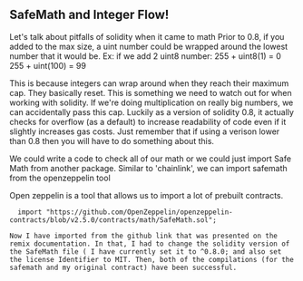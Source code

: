 ## SafeMath and Integer Flow!

  Let's talk about pitfalls of solidity when it came to math
  Prior to 0.8, if you added to the max size, a uint number could be wrapped around the lowest number that it would be. 
  Ex: if we add 2 uint8 number: 
    255 + uint8(1) = 0 
    255 + uint(100) = 99
    
  This is because integers can wrap around when they reach their maximum cap. They basically reset.
  This is something we need to watch out for when working with solidity. If we're doing multiplication on really big numbers, we can accidentally pass this cap. Luckily  as a version of solidity 0.8, it actually checks for overflow (as a default) to increase readability of code even if it slightly increases gas costs.
  Just remember that if using a verison lower than 0.8 then you will have to do something about this.
  
  We could write a code to check all of our math or we could just import Safe Math from another package. Similar to 'chainlink', we can import safemath from the openzeppelin tool
  
  Open zeppelin is a tool that allows us to import a lot of prebuilt contracts.
  
      import "https://github.com/OpenZeppelin/openzeppelin-contracts/blob/v2.5.0/contracts/math/SafeMath.sol";
      
    Now I have imported from the github link that was presented on the remix documentation. In that, I had to change the solidity version of the SafeMath file ( I have currently set it to ^0.8.0; and also set the license Identifier to MIT. Then, both of the compilations (for the safemath and my original contract) have been successful.
